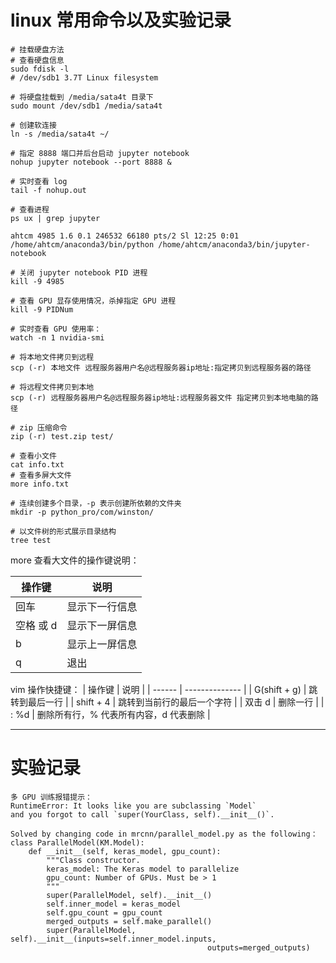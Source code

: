 # linux 常用命令以及实验记录

```
# 挂载硬盘方法
# 查看硬盘信息
sudo fdisk -l
# /dev/sdb1 3.7T Linux filesystem

# 将硬盘挂载到 /media/sata4t 目录下
sudo mount /dev/sdb1 /media/sata4t

# 创建软连接
ln -s /media/sata4t ~/
```

```
# 指定 8888 端口并后台启动 jupyter notebook
nohup jupyter notebook --port 8888 &

# 实时查看 log
tail -f nohup.out

# 查看进程
ps ux | grep jupyter

ahtcm 4985 1.6 0.1 246532 66180 pts/2 Sl 12:25 0:01 /home/ahtcm/anaconda3/bin/python /home/ahtcm/anaconda3/bin/jupyter-notebook

# 关闭 jupyter notebook PID 进程
kill -9 4985
```

```
# 查看 GPU 显存使用情况，杀掉指定 GPU 进程
kill -9 PIDNum

# 实时查看 GPU 使用率：
watch -n 1 nvidia-smi
```

```
# 将本地文件拷贝到远程
scp (-r) 本地文件 远程服务器用户名@远程服务器ip地址:指定拷贝到远程服务器的路径

# 将远程文件拷贝到本地
scp (-r) 远程服务器用户名@远程服务器ip地址:远程服务器文件 指定拷贝到本地电脑的路径
```


```
# zip 压缩命令
zip (-r) test.zip test/
```


```
# 查看小文件
cat info.txt
# 查看多屏大文件
more info.txt
```


```
# 连续创建多个目录，-p 表示创建所依赖的文件夹
mkdir -p python_pro/com/winston/

# 以文件树的形式展示目录结构
tree test
```

more 查看大文件的操作键说明：

| 操作键 | 说明           |
| ------ | -------------- |
| 回车   | 显示下一行信息 |
| 空格 或 d   | 显示下一屏信息 |
| b      | 显示上一屏信息 |
| q      | 退出           |


vim 操作快捷键：
| 操作键 | 说明           |
| ------ | -------------- |
| G(shift + g)   | 跳转到最后一行 |
| shift + 4  | 跳转到当前行的最后一个字符 |
| 双击 d | 删除一行 |
| : %d | 删除所有行，% 代表所有内容，d 代表删除 |

---
# 实验记录

```
多 GPU 训练报错提示：
RuntimeError: It looks like you are subclassing `Model`
and you forgot to call `super(YourClass, self).__init__()`.

Solved by changing code in mrcnn/parallel_model.py as the following：
class ParallelModel(KM.Model):
    def __init__(self, keras_model, gpu_count):
        """Class constructor.
        keras_model: The Keras model to parallelize
        gpu_count: Number of GPUs. Must be > 1
        """
        super(ParallelModel, self).__init__()
        self.inner_model = keras_model
        self.gpu_count = gpu_count
        merged_outputs = self.make_parallel()
        super(ParallelModel, self).__init__(inputs=self.inner_model.inputs,
                                            outputs=merged_outputs)
```

